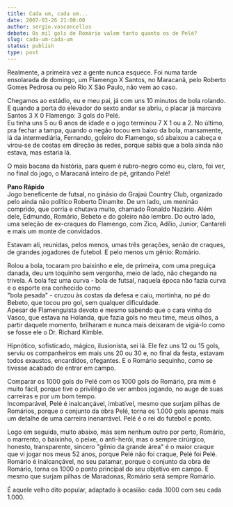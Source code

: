 ```yaml
---
title: Cada um, cada um...
date: 2007-03-26 21:00:00
author: sergio.vasconcellos
debate: Os mil gols de Romário valem tanto quanto os de Pelé?
slug: cada-um-cada-um
status: publish 
type: post
---
```


Realmente, a primeira vez a gente nunca esquece. Foi numa tarde ensolarada de domingo, um Flamengo X Santos, no Maracanã, pelo Roberto Gomes Pedrosa ou pelo Rio X São Paulo, não vem ao caso. 


Chegamos ao estádio, eu e meu pai, já com uns 10 minutos de bola rolando. E quando a porta do elevador do sexto andar se abriu, o placar já marcava Santos 3 X 0 Flamengo: 3 gols do Pelé.  
Eu tinha uns 5 ou 6 anos de idade e o jogo terminou 7 X 1 ou a 2. No último, pra fechar a tampa, quando o negão tocou em baixo da bola, mansamente, lá da intermediária, Fernando, goleiro do Flamengo, só abaixou a cabeça e virou-se de costas em direção às redes, porque sabia que a bola ainda não estava, mas estaria lá. 


O mais bacana da história, para quem é rubro-negro como eu, claro, foi ver, no final do jogo, o Maracanã inteiro de pé, gritando Pelé!


**Pano Rápido**  
Jogo beneficente de futsal, no ginásio do Grajaú Country Club, organizado pelo ainda não político Roberto Dinamite. De um lado, um meninão comprido, que corria e chutava muito, chamado Ronaldo Nazário. Além dele, Edmundo, Romário, Bebeto e do goleiro não lembro. Do outro lado, uma seleção de ex-craques do Flamengo, com Zico, Adílio, Junior, Cantareli e mais um monte de convidados. 


Estavam ali, reunidas, pelos menos, umas três gerações, senão de craques, de grandes jogadores de futebol. E pelo menos um gênio: Romário.


Rolou a bola, tocaram pro baixinho e ele, de primeira, com uma preguiça danada, deu um toquinho sem vergonha, meio de lado, não chegando na trivela. A bola fez uma curva - bola de futsal, naquela época não fazia curva e o esporte era conhecido como  
"bola pesada" - cruzou às costas da defesa e caiu, mortinha, no pé do Bebeto, que tocou pro gol, sem qualquer dificuldade.   
Apesar de Flamenguista devoto e mesmo sabendo que o cara vinha do Vasco, que estava na Holanda, que fazia gols no meu time, meus olhos, a partir daquele momento, brilharam e nunca mais deixaram de vigiá-lo como se fosse ele o Dr. Richard Kimble. 


Hipnótico, sofisticado, mágico, ilusionista, sei lá. Ele fez uns 12 ou 15 gols, serviu os companheiros em mais uns 20 ou 30 e, no final da festa, estavam todos exaustos, encardidos, ofegantes. E o Romário sequinho, como se tivesse acabado de entrar em campo. 


Comparar os 1000 gols do Pelé com os 1000 gols do Romário, pra mim é muito fácil, porque tive o privilégio de ver ambos jogando, no auge de suas carreiras e por um bom tempo.  
Incomparável, Pelé é inalcançável, imbatível, mesmo que surjam pilhas de Romários, porque o conjunto da obra Pelé, torna os 1.000 gols apenas mais um detalhe de uma carreira inenarrável. Pelé é o rei do futebol e ponto. 


Logo em seguida, muito abaixo, mas sem nenhum outro por perto, Romário, o marrento, o baixinho, o peixe, o anti-herói, mas o sempre cirúrgico, honesto, transparente, sincero "gênio da grande área" é o maior craque que vi jogar nos meus 52 anos, porque Pelé não foi craque, Pelé foi Pelé. Romário é inalcançável, no seu patamar, porque o conjunto da obra de Romário, torna os 1000 o ponto principal do seu objetivo em campo. E mesmo que surjam pilhas de Maradonas, Romário será sempre Romário. 


É aquele velho dito popular, adaptado à ocasião: cada .1000 com seu cada 1.000.


